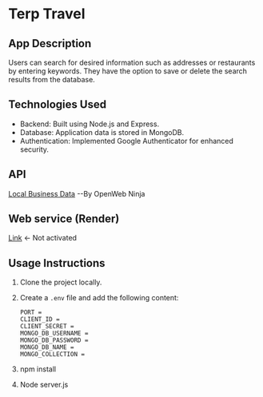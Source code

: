 # Terp Travel

## App Description

Users can search for desired information such as addresses or restaurants by entering keywords. They have the option to save or delete the search results from the database.

## Technologies Used

- Backend: Built using Node.js and Express.
- Database: Application data is stored in MongoDB.
- Authentication: Implemented Google Authenticator for enhanced security.

## API

[Local Business Data](https://rapidapi.com/letscrape-6bRBa3QguO5/api/local-business-data)  --By OpenWeb Ninja

## Web service (Render)

[Link](https://terp-travel.onrender.com)   <- Not activated

## Usage Instructions

1. Clone the project locally.
2. Create a `.env` file and add the following content:

    ```env
    PORT = 
    CLIENT_ID = 
    CLIENT_SECRET = 
    MONGO_DB_USERNAME = 
    MONGO_DB_PASSWORD = 
    MONGO_DB_NAME = 
    MONGO_COLLECTION = 
    ```
3. npm install
4. Node server.js